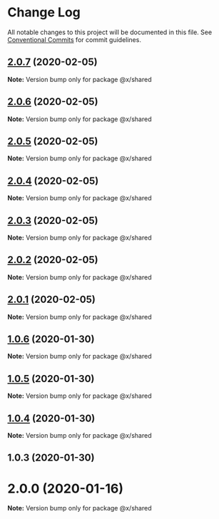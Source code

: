 # Change Log

All notable changes to this project will be documented in this file.
See [Conventional Commits](https://conventionalcommits.org) for commit guidelines.

## [2.0.7](https://github.com/whitehorse5353/lerna-e2e/compare/@x/shared@2.0.6...@x/shared@2.0.7) (2020-02-05)

**Note:** Version bump only for package @x/shared





## [2.0.6](https://github.com/whitehorse5353/lerna-e2e/compare/@x/shared@2.0.5...@x/shared@2.0.6) (2020-02-05)

**Note:** Version bump only for package @x/shared





## [2.0.5](https://github.com/whitehorse5353/lerna-e2e/compare/@x/shared@2.0.4...@x/shared@2.0.5) (2020-02-05)

**Note:** Version bump only for package @x/shared





## [2.0.4](https://github.com/whitehorse5353/lerna-e2e/compare/@x/shared@2.0.3...@x/shared@2.0.4) (2020-02-05)

**Note:** Version bump only for package @x/shared





## [2.0.3](https://github.com/whitehorse5353/lerna-e2e/compare/@x/shared@2.0.2...@x/shared@2.0.3) (2020-02-05)

**Note:** Version bump only for package @x/shared





## [2.0.2](https://github.com/whitehorse5353/lerna-e2e/compare/@x/shared@2.0.1...@x/shared@2.0.2) (2020-02-05)

**Note:** Version bump only for package @x/shared





## [2.0.1](https://github.com/whitehorse5353/lerna-e2e/compare/@x/shared@1.0.6...@x/shared@2.0.1) (2020-02-05)

**Note:** Version bump only for package @x/shared





## [1.0.6](https://github.com/whitehorse5353/lerna-e2e/compare/@x/shared@1.0.5...@x/shared@1.0.6) (2020-01-30)

**Note:** Version bump only for package @x/shared





## [1.0.5](https://github.com/whitehorse5353/lerna-e2e/compare/@x/shared@1.0.4...@x/shared@1.0.5) (2020-01-30)

**Note:** Version bump only for package @x/shared





## [1.0.4](https://github.com/whitehorse5353/lerna-e2e/compare/@x/shared@1.0.3...@x/shared@1.0.4) (2020-01-30)

**Note:** Version bump only for package @x/shared





## 1.0.3 (2020-01-30)



# 2.0.0 (2020-01-16)

**Note:** Version bump only for package @x/shared
